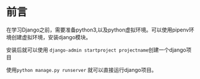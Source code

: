 # 前言

在学习Django之前，需要准备python3,以及python虚拟环境。可以使用pipenv环境创建虚拟环境，安装django模块。

安装后就可以使用 `django-admin startproject projectname`创建一个django项目

使用`python manage.py runserver` 就可以直接运行django项目。